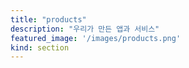 ```yaml
---
title: "products"
description: "우리가 만든 앱과 서비스"
featured_image: '/images/products.png'
kind: section
---
```


